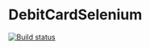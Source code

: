 # DebitCardSelenium
[![Build status](https://ci.appveyor.com/api/projects/status/uolwtujeh6o5tqj4?svg=true)](https://ci.appveyor.com/project/Boolgakova/debitcardselenium)
